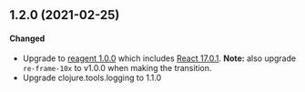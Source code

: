 
<!-- leave this H1 here. It stops mkdocs putting in a Title at the top.
     It needs to be at the top of the file otherwise it breaks the 
     table of contents on the right hand side. -->
#

## 1.2.0 (2021-02-25)

#### Changed

- Upgrade to [reagent 1.0.0](https://github.com/reagent-project/reagent/blob/master/CHANGELOG.md#100-2020-12-21) which includes [React 17.0.1](https://reactjs.org/blog/2020/10/20/react-v17.html).  **Note:** also upgrade `re-frame-10x` to v1.0.0 when making the transition. 
- Upgrade clojure.tools.logging to 1.1.0

